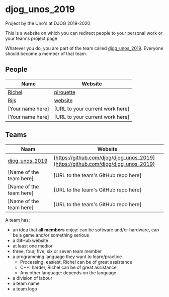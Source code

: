 # djog_unos_2019

Project by the Uno's at DJOG 2019-2020 

This is a website on which you can redirect people to your personal work or your team's project page

Whatever you do, you are part of the
team called [djog_unos_2019](https://github.com/orgs/djog/teams/djog_unos_2019).
Everyone should become a member of that team.

## People

Name|Website
----|-----
[Richel](https://github.com/richelbilderbeek) | [pirouette](https://github.com/richelbilderbeek/pirouette)
[Rijk](https://github.com/Rijk-van-Putten) | [website](https://rijkvanputten.000webhostapp.com/)
[Your name here] | [URL to your current work here]
[Your name here] | [URL to your current work here]

## Teams


Naam            |Website
----------------|---------------------------------------------
[djog_unos_2019](https://github.com/orgs/djog/teams/djog_unos_2019) | [https://github.com/djog/djog_unos_2019](https://github.com/djog/djog_unos_2019)
[Name of the team here] | [URL to the team's GitHub repo here]
[Name of the team here] | [URL to the team's GitHub repo here]
[Name of the team here] | [URL to the team's GitHub repo here]


A team has:

 * an idea that **all members** enjoy: 
   can be software and/or hardware, can be a game and/or something serious 
 * a GitHub website
 * at least one medior
 * three, four, five, six or seven team member
 * a programming language they want to learn/practice
   * Processing: easiest, Richel can be of great assistance
   * C++: harder, Richel can be of great assistance 
   * Any other language: depends on the language
 * a division of labour 
 * a team name
 * a team logo
